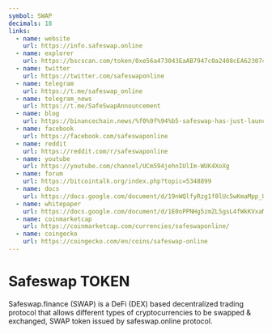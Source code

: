 ```yaml
---
symbol: SWAP
decimals: 18
links:
  - name: website
    url: https://info.safeswap.online
  - name: explorer
    url: https://bscscan.com/token/0xe56a473043EaAB7947c0a2408cEA623074500EE3
  - name: twitter
    url: https://twitter.com/safeswaponline
  - name: telegram
    url: https://t.me/safeswap_online
  - name: telegram_news
    url: https://t.me/SafeSwapAnnouncement
  - name: blog
    url: https://binancechain.news/%f0%9f%94%b5-safeswap-has-just-launched-2-new-meda-meda-staking-pools-%e2%9a%aa%ef%b8%8f/2021/10/09/
  - name: facebook
    url: https://facebook.com/safeswaponline
  - name: reddit
    url: https://reddit.com/r/safeswaponline
  - name: youtube
    url: https://youtube.com/channel/UCm594jehnIUlIm-WUK4XoXg
  - name: forum
    url: https://bitcointalk.org/index.php?topic=5348899
  - name: docs
    url: https://docs.google.com/document/d/19nWQlfyRzg1f8lUc5wKmaMpp_UeNQxdlXpIo3gSpk28/edit?usp=drivesdk
  - name: whitepaper
    url: https://docs.google.com/document/d/1E0oPPNHg5zmZL5gsL4fWkKVxaMBZ0dnE/edit?usp=drivesdk&ouid=114521995883501580344&rtpof=true&sd=true
  - name: coinmarketcap
    url: https://coinmarketcap.com/currencies/safeswaponline/
  - name: coingecko
    url: https://coingecko.com/en/coins/safeswap-online
---
```


# Safeswap TOKEN

Safeswap.finance (SWAP) is a DeFi (DEX) based decentralized trading protocol that allows different types of cryptocurrencies to be swapped & exchanged, SWAP token issued by safeswap.online protocol.
